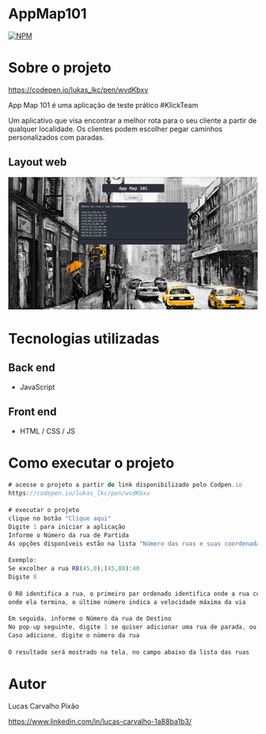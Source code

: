 # AppMap101

[![NPM](https://img.shields.io/npm/l/react)](https://github.com/lukas-lkc/teste/blob/main/LICENSE) 

# Sobre o projeto

https://codepen.io/lukas_lkc/pen/wvdKbxv

App Map 101 é uma aplicação de teste prático #KlickTeam

Um aplicativo que visa encontrar a melhor rota para o seu cliente a partir de qualquer localidade. 
Os clientes podem escolher pegar caminhos personalizados com paradas.

## Layout web
![Web 1](https://github.com/lukas-lkc/App-Map-101/blob/main/assets/Screenshot_2.png?raw=true)


# Tecnologias utilizadas
## Back end
- JavaScript
 
## Front end
- HTML / CSS / JS

# Como executar o projeto

```JavaScript
# acesse o projeto a partir do link disponibilizado pelo Codpen.io
https://codepen.io/lukas_lkc/pen/wvdKbxv

# executar o projeto
clique no botão "Clique aqui"
Digite 1 para iniciar a aplicação
Informe o Número da rua de Partida 
As opções disponíveis estão na lista "Número das ruas e suas coordenadas"

Exemplo:
Se excolher a rua R8(45,0);(45,80):40
Digite 8 

O R8 identifica a rua, o primeiro par ordenado identifica onde a rua começa, o segundo
onde ela termina, o último número indica a velocidade máxima da via

Em seguida, informe o Número da rua de Destino
No pop-up seguinte, digite 1 se quiser adicionar uma rua de parada, ou 2 para não adicionar
Caso adicione, digite o número da rua

O resultado será mostrado na tela, no campo abaixo da lista das ruas

```

# Autor

Lucas Carvalho Pixão

https://www.linkedin.com/in/lucas-carvalho-1a88ba1b3/
